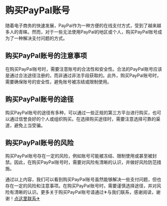 # 购买PayPal账号

随着电子商务的快速发展，PayPal作为一种方便的在线支付方式，受到了越来越多人的青睐。然而，对于一些无法使用PayPal的地区或个人，购买PayPal账号成为了一种解决支付问题的方式。

## 购买PayPal账号的注意事项
在购买PayPal账号时，需要注意账号的合法性和安全性。合法的PayPal账号应该是通过合法途径注册的，而非通过非法手段获取的。此外，购买PayPal账号时，需要确保账号的安全性，避免账号被冻结或限制使用。

## 购买PayPal账号的途径
购买PayPal账号的途径有多种，可以通过一些正规的第三方平台进行购买，也可以通过信誉良好的个人或组织购买。在选择购买途径时，需要注意选择可靠的渠道，避免上当受骗。

## 购买PayPal账号的风险
购买PayPal账号存在一定的风险，例如账号可能被冻结、限制使用或甚至被封禁。因此，在购买PayPal账号时，需要对风险有清晰的认识，并做好风险防范措施。

通过以上内容，我们可以看到购买PayPal账号虽然能够解决一些支付问题，但也存在一定的风险和注意事项。在购买PayPal账号时，需要谨慎选择途径，并对风险有清晰的认识。更多关于购买PayPal账号请通过✈与我们联系，感谢阅读，谢谢！[点这里联系✈](https://lm.k02.cc)